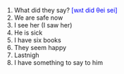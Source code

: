 1. What did they say?  <span style="color:blue">[wʌt did θei sei]</span>
2. We are safe now
3. I see her (I saw her)
4. He is sick
5. I have six books
6. They seem happy
7. Lastnigh
8. I have something to say to him
